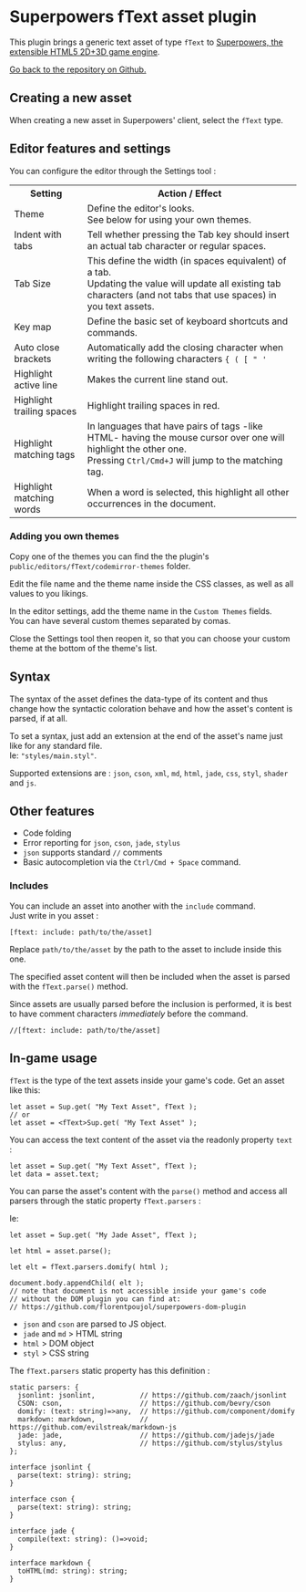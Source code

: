 # Superpowers fText asset plugin

This plugin brings a generic text asset of type `fText` to [Superpowers, the extensible HTML5 2D+3D game engine](http://sparklinlabs.com).

[Go back to the repository on Github.](https://github.com/florentpoujol/superpowers-ftext-plugin)

## Creating a new asset

When creating a new asset in Superpowers' client, select the `fText` type.

## Editor features and settings

You can configure the editor through the Settings tool :

<table>
  <tr>
    <th>Setting</th>
    <th>Action / Effect</th>
  </tr>
  <tr>
    <td>Theme</td>
    <td>Define the editor's looks.<br> See below for using your own themes.</td>
  </tr>
  <tr>
    <td>Indent with tabs</td>
    <td>Tell whether pressing the Tab key should insert an actual tab character or regular spaces.</td>
  </tr>
  <tr>
    <td>Tab Size</td>
    <td>This define the width (in spaces equivalent) of a tab. <br>
    Updating the value will update all existing tab characters (and not tabs that use spaces) in you text assets.</td>
  </tr>
  <tr>
    <td>Key map</td>
    <td>Define the basic set of keyboard shortcuts and commands.</td>
  </tr>
  <tr>
    <td>Auto close brackets</td>
    <td>Automatically add the closing character when writing the following characters <code>{ ( [ " '</code></td>
  </tr>
  <tr>
    <td>Highlight active line</td>
    <td>Makes the current line stand out.</td>
  </tr>
  <tr>
    <td>Highlight trailing spaces</td>
    <td>Highlight trailing spaces in red.</td>
  </tr>
  <tr>
    <td>Highlight matching tags</td>
    <td>In languages that have pairs of tags -like HTML- having the mouse cursor over one will highlight the other one.<br>Pressing <code>Ctrl/Cmd+J</code> will jump to the matching tag.</td>
  </tr>
  <tr>
    <td>Highlight matching words</td>
    <td>When a word is selected, this highlight all other occurrences in the document.</td>
  </tr>
</table>

### Adding you own themes

Copy one of the themes you can find the the plugin's `public/editors/fText/codemirror-themes` folder.

Edit the file name and the theme name inside the CSS classes, as well as all values to you likings.

In the editor settings, add the theme name in the `Custom Themes` fields.  
You can have several custom themes separated by comas.

Close the Settings tool then reopen it, so that you can choose your custom theme at the bottom of the theme's list.

## Syntax

The syntax of the asset defines the data-type of its content and thus change how the syntactic coloration behave and how the asset's content is parsed, if at all.

To set a syntax, just add an extension at the end of the asset's name just like for any standard file.  
Ie: `"styles/main.styl"`.

Supported extensions are : `json`, `cson`, `xml`, `md`, `html`, `jade`, `css`, `styl`, `shader` and `js`.


## Other features

- Code folding
- Error reporting for `json`, `cson`, `jade`, `stylus`
- `json` supports standard `//` comments
- Basic autocompletion via the `Ctrl/Cmd + Space` command.

### Includes

You can include an asset into another with the `include` command.  
Just write in you asset :  
  
    [ftext: include: path/to/the/asset]


Replace `path/to/the/asset` by the path to the asset to include inside this one.

The specified asset content will then be included when the asset is parsed with the `fText.parse()` method.

Since assets are usually parsed before the inclusion is performed, it is best to have comment characters _immediately_ before the command.

    //[ftext: include: path/to/the/asset]


## In-game usage

`fText` is the type of the text assets inside your game's code. Get an asset like this:

    let asset = Sup.get( "My Text Asset", fText );
    // or
    let asset = <fText>Sup.get( "My Text Asset" );

You can access the text content of the asset via the readonly property `text` :
    
    let asset = Sup.get( "My Text Asset", fText );
    let data = asset.text;

You can parse the asset's content with the `parse()` method and access all parsers through the static property `fText.parsers` :

Ie:

    let asset = Sup.get( "My Jade Asset", fText );

    let html = asset.parse();
    
    let elt = fText.parsers.domify( html );

    document.body.appendChild( elt ); 
    // note that document is not accessible inside your game's code
    // without the DOM plugin you can find at:
    // https://github.com/florentpoujol/superpowers-dom-plugin

- `json` and `cson` are parsed to JS object.
- `jade` and `md` > HTML string
- `html` > DOM object
- `styl` > CSS string

The `fText.parsers` static property has this definition :

    static parsers: {
      jsonlint: jsonlint,           // https://github.com/zaach/jsonlint
      CSON: cson,                   // https://github.com/bevry/cson
      domify: (text: string)=>any,  // https://github.com/component/domify
      markdown: markdown,           // https://github.com/evilstreak/markdown-js
      jade: jade,                   // https://github.com/jadejs/jade
      stylus: any,                  // https://github.com/stylus/stylus
    };

    interface jsonlint {
      parse(text: string): string;
    }

    interface cson {
      parse(text: string): string;
    }

    interface jade {
      compile(text: string): ()=>void;
    }

    interface markdown {
      toHTML(md: string): string;
    }
